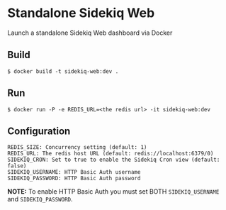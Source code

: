# Standalone Sidekiq Web

Launch a standalone Sidekiq Web dashboard via Docker

## Build

```
$ docker build -t sidekiq-web:dev .
```

## Run

```
$ docker run -P -e REDIS_URL=<the redis url> -it sidekiq-web:dev
```

## Configuration

```
REDIS_SIZE: Concurrency setting (default: 1)
REDIS_URL: The redis host URL (default: redis://localhost:6379/0)
SIDEKIQ_CRON: Set to true to enable the Sidekiq Cron view (default: false)
SIDEKIQ_USERNAME: HTTP Basic Auth username
SIDEKIQ_PASSWORD: HTTP Basic Auth password
```

**NOTE:** To enable HTTP Basic Auth you must set BOTH `SIDEKIQ_USERNAME` and `SIDEKIQ_PASSWORD`.

